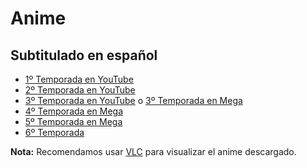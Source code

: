# Anime

## Subtitulado en español

- [1º Temporada en YouTube](https://www.youtube.com/watch?v=Hzlt_J9AWQw&list=PL8nyAo8WQA71UiZSyImq1HWx6OlwekxP0)
- [2º Temporada en YouTube](https://www.youtube.com/watch?v=R936AIklxyY&list=PL8nyAo8WQA70WgodaslYKSS5hWHnCz363)
- [3º Temporada en YouTube](https://www.youtube.com/watch?v=3FL2OZbVdDw) o [3º Temporada en Mega](https://mega.nz/#F!gSYSWaBJ!4fJmajK_a5fcXy7QX4bbSw)
- [4º Temporada en Mega](https://mega.nz/#F!QTAXCRrS!f87v4G14jdlDN4BrSrxWmA)
- [5º Temporada en Mega](https://mega.nz/#F!uHADTJiK!0DiL4RzE24lDzpimjc_eMg)
- [6º Temporada](https://usp.gargadon.info/category/usp-2018/future-card-buddyfight-ace/)

**Nota:** Recomendamos usar [VLC](https://www.videolan.org/vlc/index.es.html) para visualizar el anime descargado.

